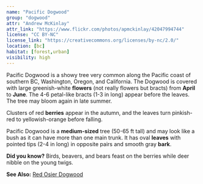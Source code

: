 ```yaml
---
name: "Pacific Dogwood"
group: "dogwood"
attr: "Andrew McKinlay"
attr_link: "https://www.flickr.com/photos/apmckinlay/42047994744"
license: "CC BY-NC"
license_link: "https://creativecommons.org/licenses/by-nc/2.0/"
location: [bc]
habitat: [forest,urban]
visibility: high
---
```

Pacific Dogwood is a showy tree very common along the Pacific coast of southern BC, Washington, Oregon, and California. The Dogwood is covered with large greenish-white **flowers** (not really flowers but bracts) from **April** to **June**. The 4-6 petal-like bracts (1-3 in long) appear before the leaves. The tree may bloom again in late summer.

Clusters of red **berries** appear in the autumn, and the leaves turn pinkish-red to yellowish-orange before falling.

Pacific Dogwood is a **medium-sized** tree (50-65 ft tall) and may look like a bush as it can have more than one main trunk. It has oval **leaves** with pointed tips (2-4 in long) in opposite pairs and smooth gray **bark**.

**Did you know?** Birds, beavers, and bears feast on the berries while deer nibble on the young twigs.

<!-- generated, do not edit -->
**See Also:**
[Red Osier Dogwood](/trees/reddog)
